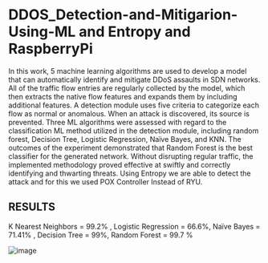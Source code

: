 # DDOS_Detection-and-Mitigarion-Using-ML and Entropy and RaspberryPi
In this work, 5 machine learning algorithms are used to develop a model that can automatically identify and mitigate DDoS assaults in SDN networks. All of the traffic flow entries are regularly collected by the model, which then extracts the native flow features and expands them by including additional features. A detection module uses five criteria to categorize each flow as normal or anomalous. When an attack is discovered, its source is prevented. Three ML algorithms were assessed with regard to the classification ML method utilized in the detection module, including random forest, Decision Tree, Logistic Regression, Naïve Bayes, and KNN. The outcomes of the experiment demonstrated that Random Forest is the best classifier for the generated network. Without disrupting regular traffic, the implemented methodology proved effective at swiftly and correctly identifying and thwarting threats.
Using Entropy we are able to detect the attack and for this we used POX Controller Instead of RYU.
## RESULTS
  K Nearest Neighbors = 99.2% , 
  Logistic Regression = 66.6%, 
  Naïve Bayes = 71.41% , 
  Decision Tree = 99%, 
  Random Forest = 99.7 %
  
  
![image](https://user-images.githubusercontent.com/77917201/218697320-33bdbef4-f34a-45ed-912c-8b9a16728cc6.png)
